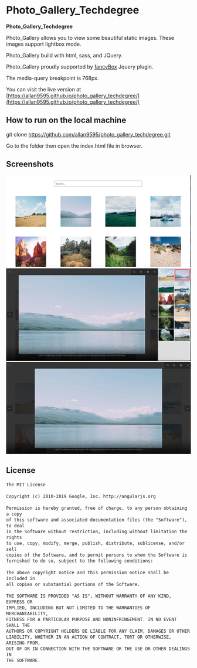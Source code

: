 # Photo_Gallery_Techdegree
**Photo_Gallery_Techdegree** 

Photo_Gallery allows you to view some beautiful static images. These images support lightbox mode.

Photo_Gallery build with html, sass, and JQuery. 

Photo_Gallery proudly supported by [fancyBox](https://github.com/fancyapps/fancybox) Jquery plugin.

The media-query breakpoint is 768px.

You can visit the live version at [https://allan9595.github.io/photo_gallery_techdegree/](https://allan9595.github.io/photo_gallery_techdegree/)


## How to run on the local machine

git clone https://github.com/allan9595/photo_gallery_techdegree.git

Go to the folder then open the index.html file in browser. 

## Screenshots

<img src='./screenshots/1.png' title='screenshot' width='' alt='screenshot' />

<img src='./screenshots/2.png' title='screenshot' width='' alt='screenshot' />

<img src='./screenshots/3.png' title='screenshot' width='' alt='screenshot' />

## License

    The MIT License

    Copyright (c) 2010-2019 Google, Inc. http://angularjs.org

    Permission is hereby granted, free of charge, to any person obtaining a copy
    of this software and associated documentation files (the "Software"), to deal
    in the Software without restriction, including without limitation the rights
    to use, copy, modify, merge, publish, distribute, sublicense, and/or sell
    copies of the Software, and to permit persons to whom the Software is
    furnished to do so, subject to the following conditions:

    The above copyright notice and this permission notice shall be included in
    all copies or substantial portions of the Software.

    THE SOFTWARE IS PROVIDED "AS IS", WITHOUT WARRANTY OF ANY KIND, EXPRESS OR
    IMPLIED, INCLUDING BUT NOT LIMITED TO THE WARRANTIES OF MERCHANTABILITY,
    FITNESS FOR A PARTICULAR PURPOSE AND NONINFRINGEMENT. IN NO EVENT SHALL THE
    AUTHORS OR COPYRIGHT HOLDERS BE LIABLE FOR ANY CLAIM, DAMAGES OR OTHER
    LIABILITY, WHETHER IN AN ACTION OF CONTRACT, TORT OR OTHERWISE, ARISING FROM,
    OUT OF OR IN CONNECTION WITH THE SOFTWARE OR THE USE OR OTHER DEALINGS IN
    THE SOFTWARE.


    